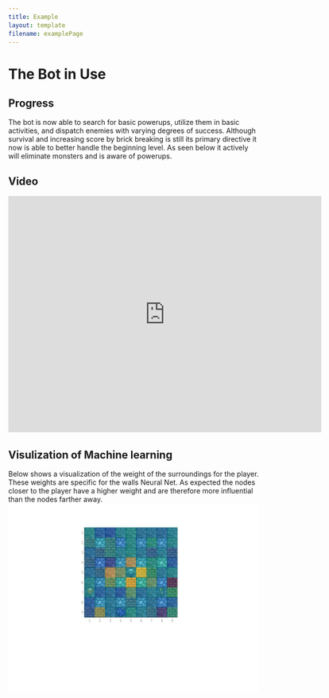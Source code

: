```yaml
---
title: Example
layout: template
filename: examplePage
---
```

# The Bot in Use

## Progress
The bot is now able to search for basic powerups, utilize them in basic activities, and dispatch enemies with varying degrees of success. Although survival and increasing score by brick breaking is still its primary directive it now is able to better handle the beginning level. As seen below it actively will eliminate monsters and is aware of powerups.


## Video
<center>
  <iframe width="630" height="475" src="https://www.youtube.com/embed/jZx58VJvCrI" frameborder="0" allowfullscreen></iframe>
</center>

## Visulization of Machine learning
Below shows a visualization of the weight of the surroundings for the player. These weights are specific for the walls Neural Net. As expected the nodes closer to the player have a higher weight and are therefore more influential than the nodes farther away.
![wallsWeights](resources/wallWeights.svg "Wall Neural Net")

